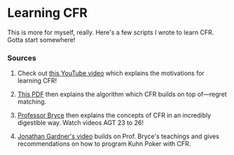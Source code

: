 # Learning CFR

This is more for myself, really. Here's a few scripts I wrote to learn CFR. Gotta start somewhere!

### Sources

1. Check out [this YouTube video](https://www.youtube.com/watch?v=MWRXx2saLw4) which
explains the motivations for learning CFR!

2. [This PDF](http://modelai.gettysburg.edu/2013/cfr/cfr.pdf) then explains the
algorithm which CFR builds on top of—regret matching.

3. [Professor Bryce](https://www.youtube.com/@csprof/videos) then explains the concepts of CFR in an incredibly digestible
way. Watch videos AGT 23 to 26!

4. [Jonathan Gardner's video](https://www.youtube.com/watch?v=NE7V8e77vg4) builds on
Prof. Bryce's teachings and gives recommendations on how to program Kuhn Poker with
CFR.